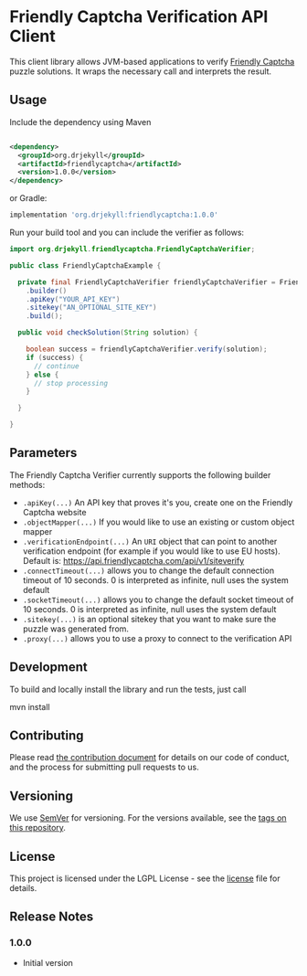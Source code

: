 # Friendly Captcha Verification API Client

This client library allows JVM-based applications to
verify [Friendly Captcha](https://www.friendlycaptcha.com) puzzle solutions. It wraps the necessary
call and interprets the result.

## Usage

Include the dependency using Maven

```xml

<dependency>
  <groupId>org.drjekyll</groupId>
  <artifactId>friendlycaptcha</artifactId>
  <version>1.0.0</version>
</dependency>
```

or Gradle:

```groovy
implementation 'org.drjekyll:friendlycaptcha:1.0.0'
```

Run your build tool and you can include the verifier as follows:

```java
import org.drjekyll.friendlycaptcha.FriendlyCaptchaVerifier;

public class FriendlyCaptchaExample {

  private final FriendlyCaptchaVerifier friendlyCaptchaVerifier = FriendlyCaptchaVerifier
    .builder()
    .apiKey("YOUR_API_KEY")
    .sitekey("AN_OPTIONAL_SITE_KEY")
    .build();

  public void checkSolution(String solution) {

    boolean success = friendlyCaptchaVerifier.verify(solution);
    if (success) {
      // continue
    } else {
      // stop processing
    }

  }

}
```

## Parameters

The Friendly Captcha Verifier currently supports the following builder methods:

* `.apiKey(...)` An API key that proves it's you, create one on the Friendly Captcha website
* `.objectMapper(...)` If you would like to use an existing or custom object mapper
* `.verificationEndpoint(...)` An `URI` object that can point to another verification endpoint (for example if you would like to use EU hosts). Default is: https://api.friendlycaptcha.com/api/v1/siteverify
* `.connectTimeout(...)` allows you to change the default connection timeout of 10 seconds. 0 is interpreted as infinite, null uses the system default
* `.socketTimeout(...)` allows you to change the default socket timeout of 10 seconds. 0 is interpreted as infinite, null uses the system default
* `.sitekey(...)` is an optional sitekey that you want to make sure the puzzle was generated from.
* `.proxy(...)` allows you to use a proxy to connect to the verification API

## Development

To build and locally install the library and run the tests, just call

  mvn install

## Contributing

Please read [the contribution document](CONTRIBUTING.md) for details on our code of conduct, and the process for submitting pull requests to us.

## Versioning

We use [SemVer](http://semver.org/) for versioning. For the versions available, see the [tags on this repository](https://github.com/dheid/friendlycaptcha/tags).

## License

This project is licensed under the LGPL License - see the [license](LICENSE) file for details.

## Release Notes

### 1.0.0

* Initial version
